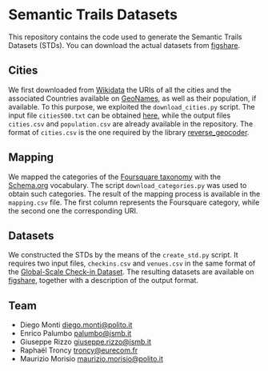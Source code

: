 # Semantic Trails Datasets

This repository contains the code used to generate the Semantic Trails Datasets (STDs).
You can download the actual datasets from [figshare](https://doi.org/10.6084/m9.figshare.7429076).

## Cities

We first downloaded from [Wikidata](https://www.wikidata.org) the URIs of all the cities and the associated Countries available on [GeoNames](https://www.geonames.org), as well as their population, if available.
To this purpose, we exploited the `download_cities.py` script.
The input file `cities500.txt` can be obtained [here](http://download.geonames.org/export/dump/), while the output files `cities.csv` and `population.csv` are already available in the repository.
The format of `cities.csv` is the one required by the library [reverse_geocoder](https://github.com/thampiman/reverse-geocoder).

## Mapping

We mapped the categories of the [Foursquare taxonomy](https://developer.foursquare.com/docs/resources/categories) with the [Schema.org](https://schema.org) vocabulary.
The script `download_categories.py` was used to obtain such categories.
The result of the mapping process is available in the `mapping.csv` file.
The first column represents the Foursquare category, while the second one the corresponding URI.

## Datasets

We constructed the STDs by the means of the `create_std.py` script.
It requires two input files, `checkins.csv` and `venues.csv` in the same format of the [Global-Scale Check-in Dataset](https://sites.google.com/site/yangdingqi/home/foursquare-dataset).
The resulting datasets are available on [figshare](https://doi.org/10.6084/m9.figshare.7429076), together with a description of the output format.

## Team

- Diego Monti <diego.monti@polito.it>
- Enrico Palumbo <palumbo@ismb.it>
- Giuseppe Rizzo <giuseppe.rizzo@ismb.it>
- Raphaël Troncy <troncy@eurecom.fr>
- Maurizio Morisio <maurizio.morisio@polito.it>